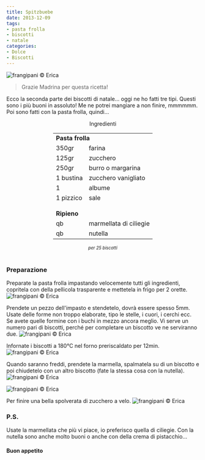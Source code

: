 ```yaml
---
title: Spitzbuebe
date: 2013-12-09
tags:
- pasta frolla
- biscotti
- natale
categories:
- Dolce
- Biscotti
---
```

![](header.jpg "frangipani © Erica")

> Grazie Madrina per questa ricetta!

Ecco la seconda parte dei biscotti di natale... oggi ne ho fatti tre tipi. Questi sono i più buoni in assoluto! Me ne potrei mangiare a non finire, mmmmmm. Poi sono fatti con la pasta frolla, quindi...

<div id="wrapper" style="text-align: center">
  <div id="yourdiv" style="display: inline-block;">
    <div class="ingredients">
      <div class="ingredients-title">Ingredienti</div>
      <table>
        <tbody>
          <tr>
            <td colspan="2"><b>Pasta frolla</b></td>
          </tr>
          <tr>
            <td>350gr</td>
            <td>farina</td>
          </tr>
          <tr>
            <td>125gr</td>
            <td>zucchero</td>
          </tr>
          <tr>
            <td>250gr</td>
            <td>burro o margarina</td>
          </tr>
          <tr>
            <td>1 bustina</td>
            <td>zucchero vanigliato</td>
          </tr>
          <tr>
            <td>1</td>
            <td>albume</td>
          </tr>
          <tr>
            <td>1 pizzico</td>
            <td>sale</td>
          </tr>
          <tr style="height: 15px;"></tr>
          <tr>          
            <td colspan="2"><b>Ripieno</b></td>
          </tr>
          <tr>
            <td>qb</td>
            <td>marmellata di ciliegie</td>
          </tr>
          <tr>      
            <td>qb</td>
            <td>nutella</td>        
          </tr>
        </tbody>
      </table>
      <i class="pull-right" style="font-size: 80%;">per 25 biscotti</i>
      <br></br>
    </div>
  </div>
</div>


<h3>
  <font color="grey">
    <i class="fa fa-cogs"></i>
  </font> Preparazione
</h3>

Preparate la pasta frolla impastando velocemente tutti gli ingredienti, copritela con della pellicola trasparente e mettetela in frigo per 2 orette.
![](impasto.jpg "frangipani © Erica")

Prendete un pezzo dell'impasto e stendetelo, dovrà essere spesso 5mm. Usate delle forme non troppo elaborate, tipo le stelle, i cuori, i cerchi ecc. Se avete quelle formine con i buchi in mezzo ancora meglio. Vi serve un numero pari di biscotti, perché per completare un biscotto ve ne serviranno due.
![](mattarello.jpg "frangipani © Erica")

Infornate i biscotti a 180°C nel forno preriscaldato per 12min.
![](sfornati.jpg "frangipani © Erica")

Quando saranno freddi, prendete la marmella, spalmatela su di un biscotto e poi chiudetelo con un altro biscotto (fate la stessa cosa con la nutella).
![](riempirli.jpg "frangipani © Erica")

![](chiusi.jpg "frangipani © Erica")

Per finire una bella spolverata di zucchero a velo.
![](risultato.jpg "frangipani © Erica")


<h3>
  <font color="#FFCC00">
    <i class="fa fa-lightbulb-o"></i>
  </font> P.S.
</h3>


Usate la marmellata che più vi piace, io preferisco quella di ciliegie. Con la nutella sono anche molto buoni o anche con della crema di pistacchio...

<h4>Buon appetito
  <font color="red">
    <i class="fa fa-smile-o"></i>
  </font>
</h4>